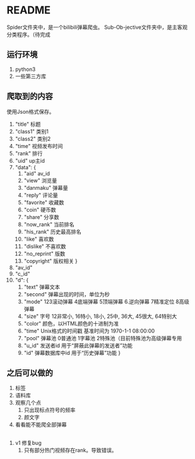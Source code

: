 # README
Spider文件夹中，是一个bilibili弹幕爬虫。
Sub-Ob-jective文件夹中，是主客观分类程序。（待完成

## 运行环境
1. python3
2. 一些第三方库

## 爬取到的内容
使用Json格式保存。
1. "title" 标题
2. "class1" 类别1
3. "class2" 类别2
4. "time" 视频发布时间
5. "rank" 排行
6. "uid" up主id
7. "data": {
    1. "aid" av_id
    2. "view" 浏览量
    3. "danmaku" 弹幕量
    4. "reply" 评论量
    5. "favorite" 收藏数
    6. "coin" 硬币数
    7. "share" 分享数
    8. "now_rank" 当前排名
    9. "his_rank" 历史最高排名
    10. "like" 喜欢数
    11. "dislike" 不喜欢数
    12. "no_reprint" 版数
    13. "copyright" 版权相关
    }
8. "av_id" 
9. "c_id"
10. "d": {
    1. "text" 弹幕文本
    2. "second" 弹幕出现的时间，单位为秒
    3. "mode" 123滚动弹幕 4底端弹幕 5顶端弹幕 6.逆向弹幕 7精准定位 8高级弹幕
    4. "size" 字号 12非常小, 16特小, 18小, 25中, 36大, 45很大, 64特别大
    5. "color" 颜色，以HTML颜色的十进制为准
    6. "time" Unix格式的时间戳 基准时间为 1970-1-1 08:00:00
    7. "pool" 弹幕池 0普通池 1字幕池 2特殊池（目前特殊池为高级弹幕专用
    8. "u_id" 发送者id 用于“屏蔽此弹幕的发送者”功能
    9. "id" 弹幕数据库中id 用于“历史弹幕”功能
}

## 之后可以做的
1. 标签
2. 语料库
3. 观察几个点
    1. 只出现标点符号的频率
    2. 颜文字
4. 看看能不能爬全部弹幕

## 
1. v1 修复bug
    1. 只有部分热门视频存在rank。导致错误。
